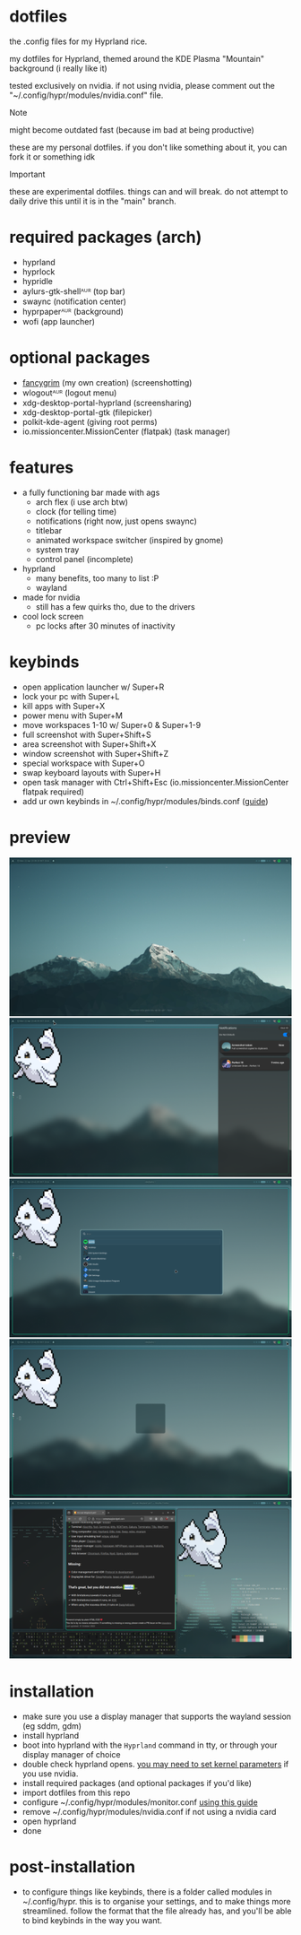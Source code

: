 # dotfiles

the .config files for my Hyprland rice.

my dotfiles for Hyprland, themed around the KDE Plasma "Mountain" background (i really like it)

tested exclusively on nvidia. if not using nvidia, please comment out the "~/.config/hypr/modules/nvidia.conf" file.

> [!NOTE]
> might become outdated fast (because im bad at being productive)  
> 
> these are my personal dotfiles. if you don't like something about it, you can fork it or something idk

> [!IMPORTANT]
> these are experimental dotfiles. things can and will break. do not attempt to daily drive this until it is in the "main" branch.

# required packages (arch)
-  hyprland
-  hyprlock
-  hypridle
-  aylurs-gtk-shellᴬᵁᴿ (top bar)
-  swaync (notification center)
-  hyprpaperᴬᵁᴿ (background)
-  wofi (app launcher)
# optional packages
-  [fancygrim](https://github.com/memyboi/fancygrim) (my own creation) (screenshotting)
-  wlogoutᴬᵁᴿ (logout menu)
-  xdg-desktop-portal-hyprland (screensharing)
-  xdg-desktop-portal-gtk (filepicker)
-  polkit-kde-agent (giving root perms)
-  io.missioncenter.MissionCenter (flatpak) (task manager)


# features
-  a fully functioning bar made with ags
    - arch flex (i use arch btw)
    - clock (for telling time)
    - notifications (right now, just opens swaync)
    - titlebar
    - animated workspace switcher (inspired by gnome)
    - system tray
    - control panel (incomplete)
-  hyprland
    - many benefits, too many to list :P
    - wayland
-  made for nvidia
    - still has a few quirks tho, due to the drivers
-  cool lock screen
    - pc locks after 30 minutes of inactivity

# keybinds
- open application launcher w/ Super+R
- lock your pc with Super+L
- kill apps with Super+X
- power menu with Super+M
- move workspaces 1-10 w/ Super+0 & Super+1-9
- full screenshot with Super+Shift+S
- area screenshot with Super+Shift+X
- window screenshot with Super+Shift+Z
- special workspace with Super+O
- swap keyboard layouts with Super+H
- open task manager with Ctrl+Shift+Esc (io.missioncenter.MissionCenter flatpak required)
- add ur own keybinds in ~/.config/hypr/modules/binds.conf ([guide](https://wiki.hyprland.org/Configuring/Keywords/))

# preview
<img src="preview/1new.png">
<img src="preview/2new.png">
<img src="preview/3new.png">
<img src="preview/4new.png">
<img src="preview/5new.png">

# installation
- make sure you use a display manager that supports the wayland session (eg sddm, gdm)
- install hyprland
- boot into hyprland with the `Hyprland` command in tty, or through your display manager of choice
- double check hyprland opens. [you may need to set kernel parameters](https://wiki.hyprland.org/Nvidia/) if you use nvidia.
- install required packages (and optional packages if you'd like)
- import dotfiles from this repo
- configure ~/.config/hypr/modules/monitor.conf [using this guide](https://wiki.hyprland.org/Configuring/Monitors/)
- remove ~/.config/hypr/modules/nvidia.conf if not using a nvidia card 
- open hyprland
- done

# post-installation
- to configure things like keybinds, there is a folder called modules in ~/.config/hypr. this is to organise your settings, and to make things more streamlined. follow the format that the file already has, and you'll be able to bind keybinds in the way you want.
